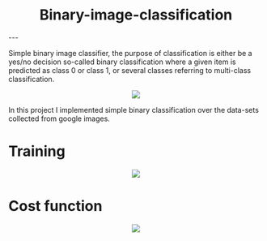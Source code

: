 



<h1 align="center">Binary-image-classification</h1>
---
<p>
Simple binary image classifier, the purpose of classification is either be a yes/no decision so-called binary classification where a given item is predicted as class 0 or class 1, or several classes referring to multi-class classification.
</p>
<div align="center">
<img src ="https://i.imgur.com/FV8BAjN.png">
</div>

In this project I implemented simple binary classification over the data-sets collected from google images.


# Training 

<div align="center">
<img src="https://i.imgur.com/oOdUs6k.png">
</div>

# Cost function 

<div align="center">
<img src="https://i.imgur.com/dIRIAAe.png">
</div>